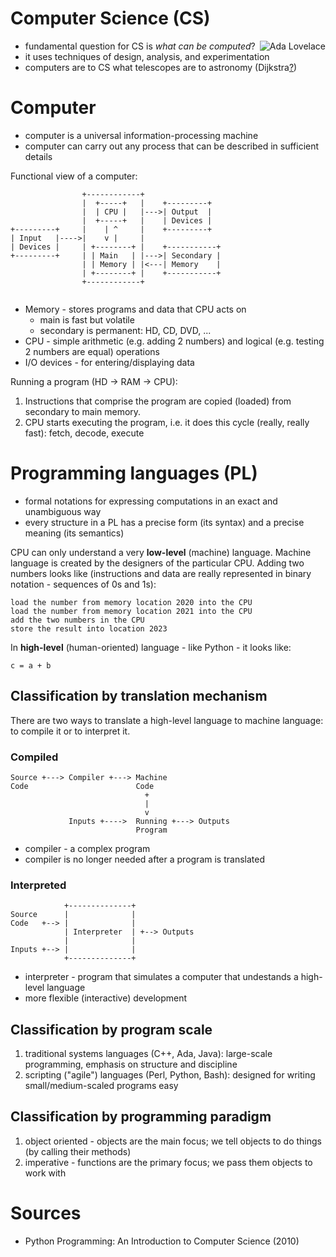 # Computer Science (CS)

<img src="https://upload.wikimedia.org/wikipedia/commons/thumb/a/a4/Ada_Lovelace_portrait.jpg/167px-Ada_Lovelace_portrait.jpg" style="max-width:100%;height:auto;float:right" alt="Ada Lovelace">

* fundamental question for CS is *what can be computed*?
* it uses techniques of design, analysis, and experimentation
* computers are to CS what telescopes are to astronomy (Dijkstra[?](https://en.wikiquote.org/wiki/Computer_science))

# Computer

* computer is a universal information-processing machine
* computer can carry out any process that can be described in sufficient details

Functional view of a computer:

```
                +------------+
                |  +-----+   |    +---------+
                |  | CPU |   |--->| Output  |
                |  +-----+   |    | Devices |
+---------+     |    | ^     |    +---------+
| Input   |---->|    v |     |
| Devices |     | +--------+ |    +-----------+
+---------+     | | Main   | |--->| Secondary |
                | | Memory | |<---| Memory    |
                | +--------+ |    +-----------+
                +------------+
                
```

* Memory - stores programs and data that CPU acts on
  * main is fast but volatile
  * secondary is permanent: HD, CD, DVD, ...
* CPU - simple arithmetic (e.g. adding 2 numbers) and logical (e.g. testing 2 
  numbers are equal) operations
* I/O devices - for entering/displaying data

Running a program (HD -> RAM -> CPU):

1. Instructions that comprise the program are copied (loaded) from secondary to
   main memory.
2. CPU starts executing the program, i.e. it does this cycle (really, really
   fast): fetch, decode, execute

# Programming languages (PL)

* formal notations for expressing computations in an exact and unambiguous way
* every structure in a PL has a precise form (its syntax) and a precise meaning 
  (its semantics)

CPU can only understand a very **low-level** (machine) language. Machine
language is created by the designers of the particular CPU. Adding two numbers
looks like (instructions and data are really represented in binary notation -
sequences of 0s and 1s):

```
load the number from memory location 2020 into the CPU
load the number from memory location 2021 into the CPU
add the two numbers in the CPU
store the result into location 2023
```

In **high-level** (human-oriented) language - like Python - it looks like:

```
c = a + b
```

## Classification by translation mechanism

There are two ways to translate a high-level language to machine language: to compile it or to interpret it.

### Compiled

```
Source +---> Compiler +---> Machine
Code                        Code
                              +
                              |
                              v
             Inputs +---->  Running +---> Outputs
                            Program
```

* compiler - a complex program
* compiler is no longer needed after a program is translated

### Interpreted

```
            +--------------+
Source      |              |
Code   +--> |              |
            | Interpreter  | +--> Outputs
            |              |
Inputs +--> |              |
            +--------------+
```

* interpreter - program that simulates a computer that undestands a high-level language
* more flexible (interactive) development

## Classification by program scale

1. traditional systems languages (C++, Ada, Java): large-scale programming, emphasis on structure and discipline
2. scripting ("agile") languages (Perl, Python, Bash): designed for writing small/medium-scaled programs easy

## Classification by programming paradigm

1. object oriented - objects are the main focus; we tell objects to do things (by calling their methods)
2. imperative - functions are the primary focus; we pass them objects to work with

# Sources

* Python Programming: An Introduction to Computer Science (2010)
